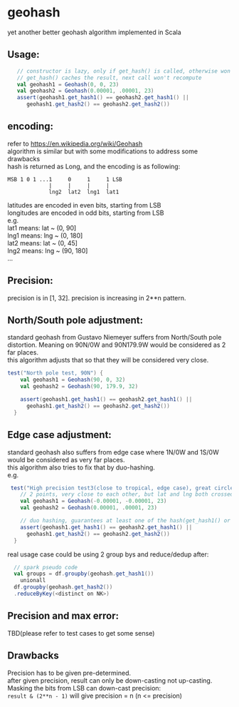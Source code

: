 # geohash
yet another better geohash algorithm implemented in Scala

## Usage:
```scala
   // constructor is lazy, only if get_hash() is called, otherwise won't evaluate
   // get_hash() caches the result, next call won't recompute 
   val geohash1 = Geohash(0, 0, 23)
   val geohash2 = Geohash(0.00001, .00001, 23)
   assert(geohash1.get_hash1() == geohash2.get_hash1() ||
      geohash1.get_hash2() == geohash2.get_hash2())
```

## encoding:
refer to https://en.wikipedia.org/wiki/Geohash  
algorithm is similar but with some modifications to address some drawbacks  
hash is returned as Long, and the encoding is as following:  
```
MSB 1 0 1 ...1     0     1     1 LSB
             |     |     |     |
             lng2  lat2  lng1  lat1
```
latitudes are encoded in even bits, starting from LSB  
longitudes are encoded in odd bits, starting from LSB  
e.g.  
lat1 means: lat ~ (0, 90]  
lng1 means: lng ~ (0, 180]  
lat2 means: lat ~ (0, 45]  
lng2 means: lng ~ (90, 180]  
...
## Precision:
precision is in [1, 32]. precision is increasing in 2**n pattern.

## North/South pole adjustment:
standard geohash from Gustavo Niemeyer suffers from North/South pole distortion. Meaning on 90N/0W and 90N179.9W would be considered as 2 far places.  
this algorithm adjusts that so that they will be considered very close.  
```scala
test("North pole test, 90N") {
    val geohash1 = Geohash(90, 0, 32)
    val geohash2 = Geohash(90, 179.9, 32)

    assert(geohash1.get_hash1() == geohash2.get_hash1() ||
      geohash1.get_hash2() == geohash2.get_hash2())
  }
```

## Edge case adjustment:
standard geohash also suffers from edge case where 1N/0W and 1S/0W would be considered as very far places.  
this algorithm also tries to fix that by duo-hashing.  
e.g.
```scala
 test("High precision test3(close to tropical, edge case), great circle distance = 3.1m") {
    // 2 points, very close to each other, but lat and lng both crossed the edge
    val geohash1 = Geohash(-0.00001, -0.00001, 23)
    val geohash2 = Geohash(0.00001, .00001, 23)

    // duo hashing, guarantees at least one of the hash(get_hash1() or get_hash2()) will be equal
    assert(geohash1.get_hash1() == geohash2.get_hash1() ||
      geohash1.get_hash2() == geohash2.get_hash2())
  }
```
real usage case could be using 2 group bys and reduce/dedup after:
```scala
  // spark pseudo code
  val groups = df.groupby(geohash.get_hash1())
    unionall
  df.groupby(geohash.get_hash2())
  .reduceByKey(<distinct on NK>)
```

## Precision and max error:
TBD(please refer to test cases to get some sense)

## Drawbacks
Precision has to be given pre-determined.  
after given precision, result can only be down-casting not up-casting.  
Masking the bits from LSB can down-cast precision:  
`result & (2**n - 1)` will give precision = n (n <= precision)

